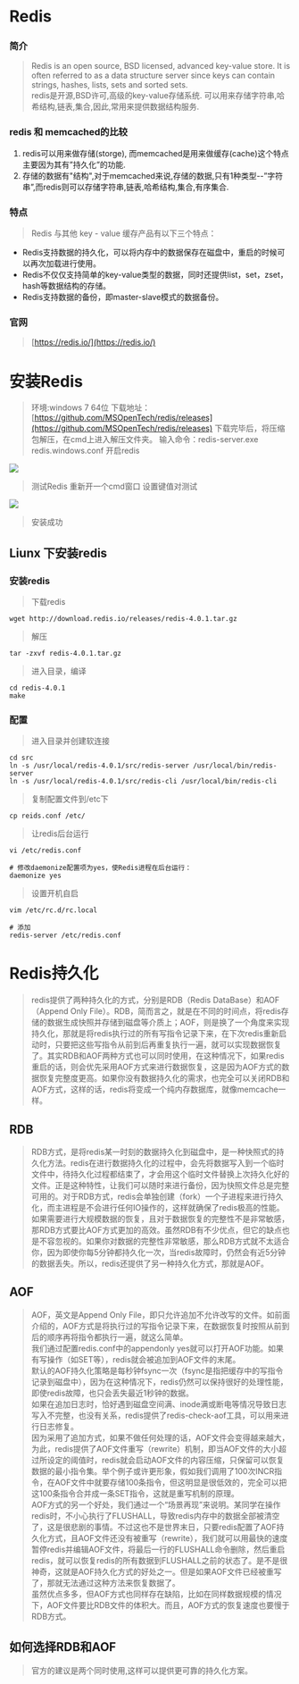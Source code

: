 # Redis
### 简介
> Redis is an open source, BSD licensed, advanced key-value store. It is often referred to as a data structure server since keys can contain strings, hashes, lists, sets and sorted sets.<br>
redis是开源,BSD许可,高级的key-value存储系统. 可以用来存储字符串,哈希结构,链表,集合,因此,常用来提供数据结构服务.

### redis 和 memcached的比较
1. redis可以用来做存储(storge), 而memcached是用来做缓存(cache)这个特点主要因为其有”持久化”的功能.
2. 存储的数据有"结构",对于memcached来说,存储的数据,只有1种类型--”字符串”,而redis则可以存储字符串,链表,哈希结构,集合,有序集合.

### 特点
> Redis 与其他 key - value 缓存产品有以下三个特点：
- Redis支持数据的持久化，可以将内存中的数据保存在磁盘中，重启的时候可以再次加载进行使用。
- Redis不仅仅支持简单的key-value类型的数据，同时还提供list，set，zset，hash等数据结构的存储。
- Redis支持数据的备份，即master-slave模式的数据备份。 

### 官网
> [https://redis.io/](https://redis.io/)

# 安装Redis
> 环境:windows 7 64位
> 下载地址：[https://github.com/MSOpenTech/redis/releases](https://github.com/MSOpenTech/redis/releases)
> 下载完毕后，将压缩包解压，在cmd上进入解压文件夹。
> 输入命令：redis-server.exe redis.windows.conf 开启redis

![](http://i.imgur.com/WSwD5ar.png)

> 测试Redis
> 重新开一个cmd窗口
> 设置键值对测试

![](http://i.imgur.com/u5kMt9d.png)

> 安装成功

## Liunx 下安装redis
### 安装redis
> 下载redis

```shell
wget http://download.redis.io/releases/redis-4.0.1.tar.gz
```

> 解压

```shell
tar -zxvf redis-4.0.1.tar.gz
```

> 进入目录，编译

```
cd redis-4.0.1
make
```
### 配置
> 进入目录并创建软连接

```shell
cd src
ln -s /usr/local/redis-4.0.1/src/redis-server /usr/local/bin/redis-server
ln -s /usr/local/redis-4.0.1/src/redis-cli /usr/local/bin/redis-cli
```

> 复制配置文件到/etc下

```
cp reids.conf /etc/
```
> 让redis后台运行

```
vi /etc/redis.conf

# 修改daemonize配置项为yes，使Redis进程在后台运行：
daemonize yes
```
> 设置开机自启

```shell
vim /etc/rc.d/rc.local

# 添加
redis-server /etc/redis.conf
```


# Redis持久化
>redis提供了两种持久化的方式，分别是RDB（Redis DataBase）和AOF（Append Only File）。RDB，简而言之，就是在不同的时间点，将redis存储的数据生成快照并存储到磁盘等介质上；AOF，则是换了一个角度来实现持久化，那就是将redis执行过的所有写指令记录下来，在下次redis重新启动时，只要把这些写指令从前到后再重复执行一遍，就可以实现数据恢复了。其实RDB和AOF两种方式也可以同时使用，在这种情况下，如果redis重启的话，则会优先采用AOF方式来进行数据恢复，这是因为AOF方式的数据恢复完整度更高。如果你没有数据持久化的需求，也完全可以关闭RDB和AOF方式，这样的话，redis将变成一个纯内存数据库，就像memcache一样。

## RDB
> RDB方式，是将redis某一时刻的数据持久化到磁盘中，是一种快照式的持久化方法。redis在进行数据持久化的过程中，会先将数据写入到一个临时文件中，待持久化过程都结束了，才会用这个临时文件替换上次持久化好的文件。正是这种特性，让我们可以随时来进行备份，因为快照文件总是完整可用的。对于RDB方式，redis会单独创建（fork）一个子进程来进行持久化，而主进程是不会进行任何IO操作的，这样就确保了redis极高的性能。如果需要进行大规模数据的恢复，且对于数据恢复的完整性不是非常敏感，那RDB方式要比AOF方式更加的高效。虽然RDB有不少优点，但它的缺点也是不容忽视的。如果你对数据的完整性非常敏感，那么RDB方式就不太适合你，因为即使你每5分钟都持久化一次，当redis故障时，仍然会有近5分钟的数据丢失。所以，redis还提供了另一种持久化方式，那就是AOF。

## AOF
> AOF，英文是Append Only File，即只允许追加不允许改写的文件。如前面介绍的，AOF方式是将执行过的写指令记录下来，在数据恢复时按照从前到后的顺序再将指令都执行一遍，就这么简单。<br>
> 我们通过配置redis.conf中的appendonly yes就可以打开AOF功能。如果有写操作（如SET等），redis就会被追加到AOF文件的末尾。<br>
默认的AOF持久化策略是每秒钟fsync一次（fsync是指把缓存中的写指令记录到磁盘中），因为在这种情况下，redis仍然可以保持很好的处理性能，即使redis故障，也只会丢失最近1秒钟的数据。<br>
> 如果在追加日志时，恰好遇到磁盘空间满、inode满或断电等情况导致日志写入不完整，也没有关系，redis提供了redis-check-aof工具，可以用来进行日志修复。<br>
> 因为采用了追加方式，如果不做任何处理的话，AOF文件会变得越来越大，为此，redis提供了AOF文件重写（rewrite）机制，即当AOF文件的大小超过所设定的阈值时，redis就会启动AOF文件的内容压缩，只保留可以恢复数据的最小指令集。举个例子或许更形象，假如我们调用了100次INCR指令，在AOF文件中就要存储100条指令，但这明显是很低效的，完全可以把这100条指令合并成一条SET指令，这就是重写机制的原理。<br>
> AOF方式的另一个好处，我们通过一个“场景再现”来说明。某同学在操作redis时，不小心执行了FLUSHALL，导致redis内存中的数据全部被清空了，这是很悲剧的事情。不过这也不是世界末日，只要redis配置了AOF持久化方式，且AOF文件还没有被重写（rewrite），我们就可以用最快的速度暂停redis并编辑AOF文件，将最后一行的FLUSHALL命令删除，然后重启redis，就可以恢复redis的所有数据到FLUSHALL之前的状态了。是不是很神奇，这就是AOF持久化方式的好处之一。但是如果AOF文件已经被重写了，那就无法通过这种方法来恢复数据了。<br>
> 虽然优点多多，但AOF方式也同样存在缺陷，比如在同样数据规模的情况下，AOF文件要比RDB文件的体积大。而且，AOF方式的恢复速度也要慢于RDB方式。

## 如何选择RDB和AOF
> 官方的建议是两个同时使用,这样可以提供更可靠的持久化方案。

